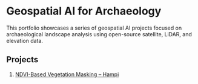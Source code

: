 # Geospatial AI for Archaeology 

This portfolio showcases a series of geospatial AI projects focused on archaeological landscape analysis using open-source satellite, LiDAR, and elevation data.

## Projects

1. [NDVI-Based Vegetation Masking – Hampi](01_ndvi_hampi/README.md)

